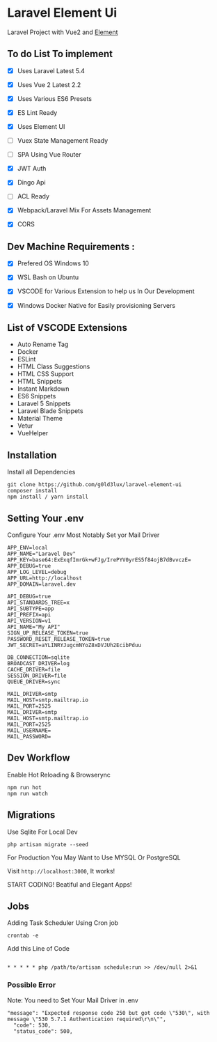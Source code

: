 # Laravel Element Ui

Laravel Project with Vue2 and [Element](https://github.com/ElemeFE/element)

## To do List To implement

 - [x] Uses Laravel Latest 5.4

 - [x] Uses Vue 2 Latest 2.2

 - [x] Uses Various ES6 Presets

 - [x] ES Lint Ready

 - [x] Uses Element UI

 - [ ] Vuex State Management Ready

 - [ ] SPA Using Vue Router

 - [x] JWT Auth

 - [x] Dingo Api

 - [ ] ACL Ready

 - [x] Webpack/Laravel Mix For Assets Management

 - [x] CORS

## Dev Machine Requirements :

 - [x] Prefered OS Windows 10

 - [x] WSL Bash on Ubuntu

 - [x] VSCODE for Various Extension to help us In Our Development
 
 - [x] Windows Docker Native for Easily provisioning Servers

## List of VSCODE Extensions
 - Auto Rename Tag
 - Docker
 - ESLint
 - HTML Class Suggestions
 - HTML CSS Support
 - HTML Snippets
 - Instant Markdown
 - ES6 Snippets
 - Laravel 5 Snippets
 - Laravel Blade Snippets
 - Material Theme
 - Vetur
 - VueHelper

## Installation

Install all Dependencies
```
git clone https://github.com/g0ld3lux/laravel-element-ui
composer install
npm install / yarn install
```

## Setting Your .env

Configure Your .env 
Most Notably Set yor Mail Driver
```
APP_ENV=local
APP_NAME="Laravel Dev"
APP_KEY=base64:ExExqfImrGk+wFJg/IrePYV0yrES5f84ojB7dBvvczE=
APP_DEBUG=true
APP_LOG_LEVEL=debug
APP_URL=http://localhost
APP_DOMAIN=laravel.dev

API_DEBUG=true
API_STANDARDS_TREE=x
API_SUBTYPE=app
API_PREFIX=api
API_VERSION=v1
API_NAME="My API"
SIGN_UP_RELEASE_TOKEN=true
PASSWORD_RESET_RELEASE_TOKEN=true
JWT_SECRET=aYLINRYJugcmNYoZ8xDVJUh2EcibPduu

DB_CONNECTION=sqlite
BROADCAST_DRIVER=log
CACHE_DRIVER=file
SESSION_DRIVER=file
QUEUE_DRIVER=sync

MAIL_DRIVER=smtp
MAIL_HOST=smtp.mailtrap.io
MAIL_PORT=2525
MAIL_DRIVER=smtp
MAIL_HOST=smtp.mailtrap.io
MAIL_PORT=2525
MAIL_USERNAME=
MAIL_PASSWORD=
```

## Dev Workflow

Enable Hot Reloading & Browserync

```
npm run hot
npm run watch
```


## Migrations

Use Sqlite For Local Dev

```
php artisan migrate --seed
```

For Production You May Want to Use MYSQL Or PostgreSQL

Visit `http://localhost:3000`, It works!

START CODING! Beatiful and Elegant Apps!



## Jobs

Adding Task Scheduler Using Cron job
```
crontab -e
```
Add this Line of Code

```

* * * * * php /path/to/artisan schedule:run >> /dev/null 2>&1
```


### Possible Error

Note: You need to Set Your Mail Driver in .env

```
"message": "Expected response code 250 but got code \"530\", with message \"530 5.7.1 Authentication required\r\n\"",
  "code": 530,
  "status_code": 500,
  
```
